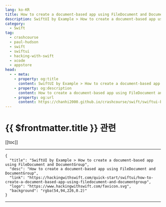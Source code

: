```yaml
---
lang: ko-KR
title: How to create a document-based app using FileDocument and DocumentGroup
description: SwiftUI by Example > How to create a document-based app using FileDocument and DocumentGroup
category:
  - Swift
tag: 
  - crashcourse
  - paul-hudson
  - swift
  - swiftui
  - hacking-with-swift
  - xcode
  - appstore
head:
  - - meta:
    - property: og:title
      content: SwiftUI by Example > How to create a document-based app using FileDocument and DocumentGroup
    - property: og:description
      content: How to create a document-based app using FileDocument and DocumentGroup
    - property: og:url
      content: https://chanhi2000.github.io/crashcourse/swift/swiftui-by-example/21-data/how-to-create-a-document-based-app-using-filedocument-and-documentgroup.html
---
```


# {{ $frontmatter.title }} 관련

[[toc]]

---

```component VPCard
{
  "title": "SwiftUI by Example > How to create a document-based app using FileDocument and DocumentGroup",
  "desc": "How to create a document-based app using FileDocument and DocumentGroup",
  "link": "https://hackingwithswift.com/quick-start/swiftui/how-to-create-a-document-based-app-using-filedocument-and-documentgroup",
  "logo": "https://www.hackingwithswift.com/favicon.svg",
  "background": "rgba(54,94,226,0.2)"
}
```

---

<TagLinks />